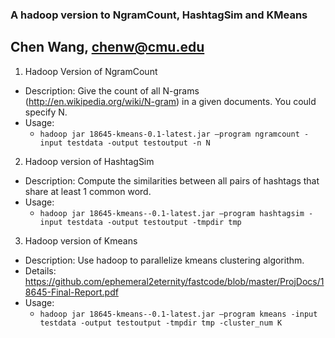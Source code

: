 ### A hadoop version to NgramCount, HashtagSim and KMeans
## Chen Wang, chenw@cmu.edu

1. Hadoop Version of NgramCount
  * Description: Give the count of all N-grams (http://en.wikipedia.org/wiki/N-gram) in a given documents. You could specify N.
  * Usage:
    - `hadoop jar 18645-kmeans-0.1-latest.jar –program ngramcount -input testdata -output testoutput -n N`

2. Hadoop version of HashtagSim
  * Description: Compute the similarities between all pairs of hashtags that share at least 1 common word.
  * Usage:
    - `hadoop jar 18645-kmeans--0.1-latest.jar –program hashtagsim -input testdata -output testoutput -tmpdir tmp`
    
3. Hadoop version of Kmeans
  * Description: Use hadoop to parallelize kmeans clustering algorithm.
  * Details: https://github.com/ephemeral2eternity/fastcode/blob/master/ProjDocs/18645-Final-Report.pdf
  * Usage:
    - `hadoop jar 18645-kmeans--0.1-latest.jar –program kmeans -input testdata -output testoutput -tmpdir tmp -cluster_num K`
